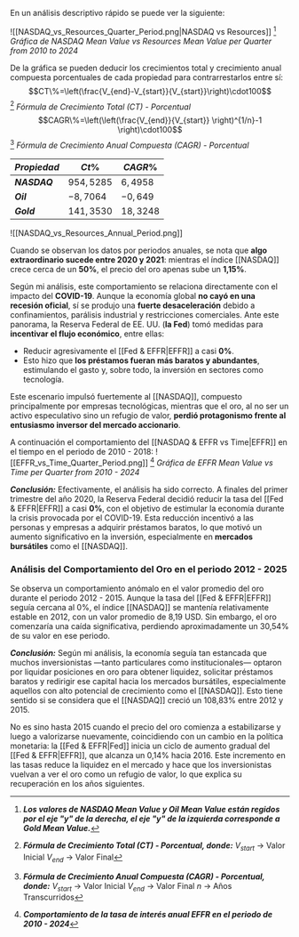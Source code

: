 En un análisis descriptivo rápido se puede ver la siguiente:

![[NASDAQ_vs_Resources_Quarter_Period.png|NASDAQ vs Resources]]
[^1] *Gráfica de NASDAQ Mean Value vs Resources Mean Value per Quarter from 2010 to 2024*

De la gráfica se pueden deducir los crecimientos total y crecimiento anual compuesta porcentuales de cada propiedad para contrarrestarlos entre sí:
$$CT\%=\left(\frac{V_{end}-V_{start}}{V_{start}}\right)\cdot100$$
[^2] *Fórmula de Crecimiento Total (CT) - Porcentual*
$$CAGR\%=\left(\left(\frac{V_{end}}{V_{start}} \right)^{1/n}-1 \right)\cdot100$$
[^3] *Fórmula de Crecimiento Anual Compuesta (CAGR) - Porcentual*

| $Propiedad$  | $Ct\%$     | $CAGR\%$  |
| ------------ | ---------- | --------- |
| ***NASDAQ*** | $954,5285$ | $6,4958$  |
| ***Oil***    | $-8,7064$  | $-0,649$  |
| ***Gold***   | $141,3530$ | $18,3248$ |

![[NASDAQ_vs_Resources_Annual_Period.png]]

Cuando se observan los datos por periodos anuales, se nota que **algo extraordinario sucede entre 2020 y 2021**: mientras el índice [[NASDAQ]] crece cerca de un **50%**, el precio del oro apenas sube un **1,15%**.

Según mi análisis, este comportamiento se relaciona directamente con el impacto del **COVID-19**. Aunque la economía global **no cayó en una recesión oficial**, sí se produjo una **fuerte desaceleración** debido a confinamientos, parálisis industrial y restricciones comerciales. Ante este panorama, la Reserva Federal de EE. UU. (**la Fed**) tomó medidas para **incentivar el flujo económico**, entre ellas:

- Reducir agresivamente el [[Fed & EFFR|EFFR]] a casi **0%**.
- Esto hizo que **los préstamos fueran más baratos y abundantes**, estimulando el gasto y, sobre todo, la inversión en sectores como tecnología.

Este escenario impulsó fuertemente al [[NASDAQ]], compuesto principalmente por empresas tecnológicas, mientras que el oro, al no ser un activo especulativo sino un refugio de valor, **perdió protagonismo frente al entusiasmo inversor del mercado accionario**.

A continuación el comportamiento del [[NASDAQ & EFFR vs Time|EFFR]] en el tiempo en el periodo de 2010 - 2018:
![[EFFR_vs_Time_Quarter_Period.png]]
[^4] *Gráfica de EFFR Mean Value vs Time per Quarter from 2010 - 2024*

***Conclusión:*** Efectivamente, el análisis ha sido correcto. A finales del primer trimestre del año 2020, la Reserva Federal decidió reducir la tasa del [[Fed & EFFR|EFFR]] a casi **0%**, con el objetivo de estimular la economía durante la crisis provocada por el COVID-19. Esta reducción incentivó a las personas y empresas a adquirir préstamos baratos, lo que motivó un aumento significativo en la inversión, especialmente en **mercados bursátiles** como el [[NASDAQ]].

### **Análisis del Comportamiento del Oro en el periodo 2012 - 2025**
Se observa un comportamiento anómalo en el valor promedio del oro durante el periodo 2012 - 2015. Aunque la tasa del [[Fed & EFFR|EFFR]] seguía cercana al 0%, el índice [[NASDAQ]] se mantenía relativamente estable en 2012, con un valor promedio de 8,19 USD. Sin embargo, el oro comenzaría una caída significativa, perdiendo aproximadamente un 30,54% de su valor en ese periodo.

_**Conclusión:**_ Según mi análisis, la economía seguía tan estancada que muchos inversionistas —tanto particulares como institucionales— optaron por liquidar posiciones en oro para obtener liquidez, solicitar préstamos baratos y redirigir ese capital hacia los mercados bursátiles, especialmente aquellos con alto potencial de crecimiento como el [[NASDAQ]]. Esto tiene sentido si se considera que el [[NASDAQ]] creció un 108,83% entre 2012 y 2015.

No es sino hasta 2015 cuando el precio del oro comienza a estabilizarse y luego a valorizarse nuevamente, coincidiendo con un cambio en la política monetaria: la [[Fed & EFFR|Fed]] inicia un ciclo de aumento gradual del [[Fed & EFFR|EFFR]], que alcanza un 0,14% hacia 2016. Este incremento en las tasas reduce la liquidez en el mercado y hace que los inversionistas vuelvan a ver el oro como un refugio de valor, lo que explica su recuperación en los años siguientes.

[^1]: ***Los valores de NASDAQ Mean Value y Oil Mean Value están regidos por el eje "y" de la derecha, el eje "y" de la izquierda corresponde a Gold Mean Value.***

[^2]: ***Fórmula de Crecimiento Total (CT) - Porcentual, donde:***
	$V_{start}$ → Valor Inicial
	$V_{end}$ → Valor Final 

[^3]: ***Fórmula de Crecimiento Anual Compuesta (CAGR) - Porcentual, donde:***
	$V_{start}$ → Valor Inicial
	$V_{end}$ → Valor Final
	$n$ → Años Transcurridos

[^4]: ***Comportamiento de la tasa de interés anual EFFR en el periodo de 2010 - 2024***
